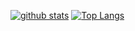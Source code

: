 [![github stats](https://github-readme-stats.vercel.app/api?username=anvouk&count_private=true&show_icons=true&theme=dark)](https://github.com/anuraghazra/github-readme-stats)
[![Top Langs](https://github-readme-stats.vercel.app/api/top-langs/?username=anvouk&langs_count=10)](https://github.com/anuraghazra/github-readme-stats)
